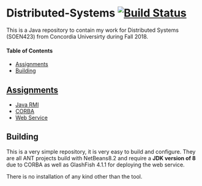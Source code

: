 # Distributed-Systems [![Build Status](https://travis-ci.com/prince-chrismc/Distributed-Systems.svg?branch=master)](https://travis-ci.com/prince-chrismc/Distributed-Systems)
This is a Java repository to contain my work for Distributed Systems (SOEN423) from Concordia Universirty during Fall 2018.

#### Table of Contents
- [Assignments](#Assignments)
- [Building](#Building)
  
## [Assignments](Assignments)
- [Java RMI](Assignments/Java-Rmi)
- [CORBA](Assignments/Corba)
- [Web Service](Assignments/Web-Services)

## Building
This is a very simple repository, it is very easy to build and configure. They are all ANT projects build with NetBeans8.2 and require a  **JDK version of 8** due to CORBA as well as GlashFish 4.1.1 for deploying the web service.

There is no installation of any kind other than the tool.
